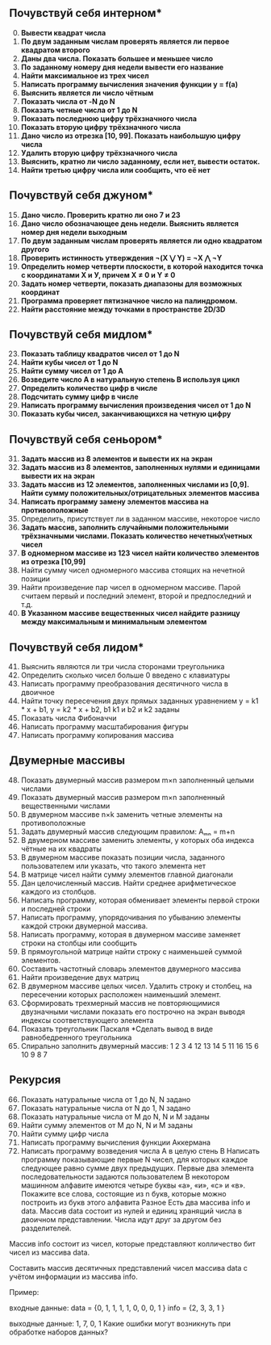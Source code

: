 ## Почувствуй себя интерном*
 0. **Вывести квадрат числа**
 1. **По двум заданным числам проверять является ли первое квадратом второго**
 2. **Даны два числа. Показать большее и меньшее число**
 3. **По заданному номеру дня недели вывести его название**
 4. **Найти максимальное из трех чисел**
 5. **Написать программу вычисления значения функции y = f(a)**
 6. **Выяснить является ли число чётным**
 7. **Показать числа от -N до N**
 8. **Показать четные числа от 1 до N**
 9. **Показать последнюю цифру трёхзначного числа**
10. **Показать вторую цифру трёхзначного числа**
11. **Дано число из отрезка [10, 99]. Показать наибольшую цифру числа**
12. **Удалить вторую цифру трёхзначного числа**
13. **Выяснить, кратно ли число заданному, если нет, вывести остаток.**
14. **Найти третью цифру числа или сообщить, что её нет**

## Почувствуй себя джуном*
15. **Дано число. Проверить кратно ли оно 7 и 23**
16. **Дано число обозначающее день недели. Выяснить является номер дня недели выходным** 
17. **По двум заданным числам проверять является ли одно квадратом другого**
18. **Проверить истинность утверждения ¬(X ⋁ Y) = ¬X ⋀ ¬Y**
19. **Определить номер четверти плоскости, в которой находится точка с координатами Х и У, причем X ≠ 0 и Y ≠ 0**
20. **Задать номер четверти, показать диапазоны для возможных координат**
21. **Программа проверяет пятизначное число на палиндромом.**
22. **Найти расстояние между точками в пространстве 2D/3D**

## Почувствуй себя мидлом*
23. **Показать таблицу квадратов чисел от 1 до N** 
24. **Найти кубы чисел от 1 до N**
25. **Найти сумму чисел от 1 до А**
26. **Возведите число А в натуральную степень B используя цикл**
27. **Определить количество цифр в числе**
28. **Подсчитать сумму цифр в числе**
29. **Написать программу вычисления произведения чисел от 1 до N**
30. **Показать кубы чисел, заканчивающихся на четную цифру**

## Почувствуй себя сеньором*
31. **Задать массив из 8 элементов и вывести их на экран**
32. **Задать массив из 8 элементов, заполненных нулями и единицами вывести их на экран**
33. **Задать массив из 12 элементов, заполненных числами из [0,9]. Найти сумму положительных/отрицательных элементов массива**
34. **Написать программу замену элементов массива на противоположные**
35. Определить, присутствует ли в заданном массиве, некоторое число 
36. **Задать массив, заполнить случайными положительными трёхзначными числами. Показать количество нечетных\четных чисел**
37. **В одномерном массиве из 123 чисел найти количество элементов из отрезка [10,99]**
38. Найти сумму чисел одномерного массива стоящих на нечетной позиции
39. Найти произведение пар чисел в одномерном массиве. Парой считаем первый и последний элемент, второй и предпоследний и т.д.
40. **В Указанном массиве вещественных чисел найдите разницу между максимальным и минимальным элементом**

## Почувствуй себя лидом*
41. Выяснить являются ли три числа сторонами треугольника 
42. Определить сколько чисел больше 0 введено с клавиатуры
43. Написать программу преобразования десятичного числа в двоичное
44. Найти точку пересечения двух прямых заданных уравнением y = k1 * x + b1, y = k2 * x + b2, b1 k1 и b2 и k2 заданы
45. Показать числа Фибоначчи
46. Написать программу масштабирования фигуры
47. Написать программу копирования массива
## Двумерные массивы
48. Показать двумерный массив размером m×n заполненный целыми числами
49. Показать двумерный массив размером m×n заполненный вещественными числами
50. В двумерном массиве n×k заменить четные элементы на противоположные
51. Задать двумерный массив следующим правилом: Aₘₙ = m+n
52. В двумерном массиве заменить элементы, у которых оба индекса чётные на их квадраты
53. В двумерном массиве показать позиции числа, заданного пользователем или указать, что такого элемента нет
54. В матрице чисел найти сумму элементов главной диагонали
55. Дан целочисленный массив. Найти среднее арифметическое каждого из столбцов.
56. Написать программу, которая обменивает элементы первой строки и последней строки
57. Написать программу, упорядочивания по убыванию элементы каждой строки двумерной массива.
58. Написать программу, которая в двумерном массиве заменяет строки на столбцы или сообщить
59. В прямоугольной матрице найти строку с наименьшей суммой элементов.
60. Составить частотный словарь элементов двумерного массива
61. Найти произведение двух матриц
62. В двумерном массиве целых чисел. Удалить строку и столбец, на пересечении которых расположен наименьший элемент.
63. Сформировать трехмерный массив не повторяющимися двузначными числами показать его построчно на экран выводя индексы соответствующего элемента
64. Показать треугольник Паскаля *Сделать вывод в виде равнобедренного треугольника
65. Спирально заполнить двумерный массив:
  1  2  3  4
 12 13 14  5
 11 16 15  6
 10  9  8  7 
## Рекурсия
66. Показать натуральные числа от 1 до N, N задано
67. Показать натуральные числа от N до 1, N задано
68. Показать натуральные числа от M до N, N и M заданы
69. Найти сумму элементов от M до N, N и M заданы
70. Найти сумму цифр числа
71. Написать программу вычисления функции Аккермана
72. Написать программу возведения числа А в целую стень B
Написать программу показывающие первые N чисел, для которых каждое следующее равно сумме двух предыдущих. Первые два элемента последовательности задаются пользователем
В некотором машинном алфавите имеются четыре буквы «а», «и», «с» и «в». Покажите все слова, состоящие из n букв, которые можно построить из букв этого алфавита
Разное
Есть два массива info и data.
Массив data состоит из нулей и единиц хранящий числа в двоичном представлении. Числа идут друг за другом без разделителей.

Массив info состоит из чисел, которые представляют колличество бит чисел из массива data.

Составить массив десятичных представлений чисел массива data с учётом информации из массива info.

Пример:

входные данные:
data = {0, 1, 1, 1, 1, 0, 0, 0, 1 }
info = {2, 3, 3, 1 }

выходные данные:
1, 7, 0, 1
Какие ошибки могут возникнуть при обработке наборов данных?

